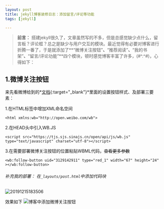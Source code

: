 ```yaml
---
layout: post
title: jekyll博客装修日志：添加留言/评论等功能
tags: [jekyll]

---
```


> **前言：** 搭建jekyll很久了，文章虽然写的不多，但是总感觉缺少点什么，留言板？评论框？总之是缺少与用户交互的模块。最近觉得有必要对博客进行折腾一番了，于是就添加了**“微博关注按钮”**、**“推荐阅读”**、**“我的书架”**、**“留言/评论功能”**四个模块，顿时感觉博客丰富了许多，(#^.^#)，心得如下：

## 1.微博关注按钮

来先看微博给到的*[文档](https://open.weibo.com/widget/followbutton.php){:target="_blank"}*里面的设置按钮样式、及部署三要素：

1.在HTML标签中增加XML命名空间

```
<html xmlns:wb="http://open.weibo.com/wb">
```

2.在HEAD头中引入WB.JS

```
<script src="https://tjs.sjs.sinajs.cn/open/api/js/wb.js" type="text/javascript" charset="utf-8"></script>
```

3.在需要部署微博关注按钮的位置粘贴WBML代码，<del>查看更多参数</del>

```
<wb:follow-button uid="3129142911" type="red_1" width="67" height="24" ></wb:follow-button>
```

###### 补充我的部署： 在`_layouts/post.html`中添加代码块

![20191215183506](http://img.6h5.cn/xindot-blog/paste/20191215183506.png)

效果如下
![博客中添加微博关注按钮](http://img.6h5.cn/xindot-blog/paste/20191215190800.png)